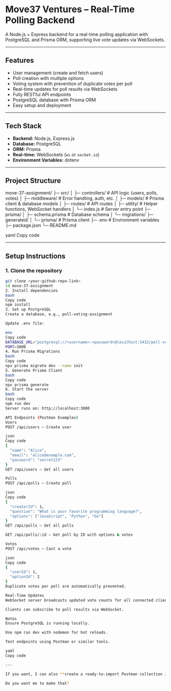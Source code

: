# Move37 Ventures – Real-Time Polling Backend

A Node.js + Express backend for a real-time polling application with PostgreSQL and Prisma ORM, supporting live vote updates via WebSockets.

---

## Features

- User management (create and fetch users)  
- Poll creation with multiple options  
- Voting system with prevention of duplicate votes per poll  
- Real-time updates for poll results via WebSockets  
- Fully RESTful API endpoints  
- PostgreSQL database with Prisma ORM  
- Easy setup and deployment  

---

## Tech Stack

- **Backend:** Node.js, Express.js  
- **Database:** PostgreSQL  
- **ORM:** Prisma  
- **Real-time:** WebSockets (`ws` or `socket.io`)  
- **Environment Variables:** dotenv  

---

## Project Structure

move-37-assignment/
├─ src/
│ ├─ controllers/ # API logic (users, polls, votes)
│ ├─ middleware/ # Error handling, auth, etc.
│ ├─ models/ # Prisma client & database models
│ ├─ routes/ # API routes
│ ├─ utility/ # Helper functions, WebSocket handlers
│ └─ index.js # Server entry point
├─ prisma/
│ ├─ schema.prisma # Database schema
│ └─ migrations/
├─ generated/
│ └─ prisma/ # Prisma client
├─ .env # Environment variables
├─ package.json
└─ README.md

yaml
Copy code

---

## Setup Instructions

### 1. Clone the repository

```bash
git clone <your-github-repo-link>
cd move-37-assignment
2. Install dependencies
bash
Copy code
npm install
3. Set up PostgreSQL
Create a database, e.g., poll-voting-assignment

Update .env file:

env
Copy code
DATABASE_URL="postgresql://<username>:<password>@localhost:5432/poll-voting-assignment?schema=public"
PORT=3000
4. Run Prisma Migrations
bash
Copy code
npx prisma migrate dev --name init
5. Generate Prisma Client
bash
Copy code
npx prisma generate
6. Start the server
bash
Copy code
npm run dev
Server runs on: http://localhost:3000

API Endpoints (Postman Examples)
Users
POST /api/users – Create user

json
Copy code
{
  "name": "Alice",
  "email": "alice@example.com",
  "password": "secret123"
}
GET /api/users – Get all users

Polls
POST /api/polls – Create poll

json
Copy code
{
  "creatorId": 1,
  "question": "What is your favorite programming language?",
  "options": ["JavaScript", "Python", "Go"]
}
GET /api/polls – Get all polls

GET /api/polls/:id – Get poll by ID with options & votes

Votes
POST /api/votes – Cast a vote

json
Copy code
{
  "userId": 1,
  "optionId": 2
}
Duplicate votes per poll are automatically prevented.

Real-Time Updates
WebSocket server broadcasts updated vote counts for all connected clients when a vote is cast.

Clients can subscribe to poll results via WebSocket.

Notes
Ensure PostgreSQL is running locally.

Use npm run dev with nodemon for hot reloads.

Test endpoints using Postman or similar tools.

yaml
Copy code

---

If you want, I can also **create a ready-to-import Postman collection JSON** for all endpoints (`users`, `polls`, `votes`) so anyone can test your backend immediately.  

Do you want me to make that?



